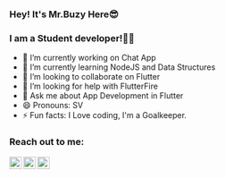 ### Hey! It's Mr.Buzy Here😎

### I am a Student developer!👨‍🎓

- 🔭 I’m currently working on Chat App
- 🌱 I’m currently learning NodeJS and Data Structures
- 👯 I’m looking to collaborate on Flutter
- 🤔 I’m looking for help with FlutterFire
- 💬 Ask me about App Development in Flutter
- 😄 Pronouns: SV
- ⚡ Fun facts: I Love coding, I'm a Goalkeeper.

### Reach out to me:

[<img align="left" width="22" src="https://unpkg.com/simple-icons@v3/icons/instagram.svg" />][instagram]

[<img align="left" width="22" src="https://unpkg.com/simple-icons@v3/icons/linkedin.svg" />][linkedin]

[<img align="left" width="22" src="https://unpkg.com/simple-icons@v3/icons/twitter.svg" />][twitter]

<br/>

[twitter]: https://www.twitter.com/svarunid/
[linkedin]: https://www.linkedin.com/in/svarunid/
[instagram]: https://www.instagram.com/mouse.codes/
